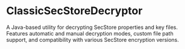 # ClassicSecStoreDecryptor
A Java-based utility for decrypting SecStore properties and key files. Features automatic and manual decryption modes, custom file path support, and compatibility with various SecStore encryption versions.
